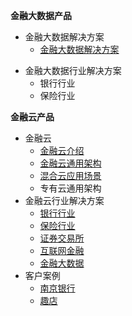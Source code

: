 **金融大数据产品**
- 金融大数据解决方案
  - [金融大数据解决方案](/BigData/金融大数据解决方案)
* 金融大数据行业解决方案
  * 银行行业
  * 保险行业

**金融云产品**
* 金融云
  * [金融云介绍](/Cloud/金融云简介)
  * [金融云通用架构](/Cloud/金融云通用架构)
  * [混合云应用场景](/Cloud/混合云应用场景)
  * 专有云通用架构
* 金融云行业解决方案
  * [银行行业](/Cloud/银行行业)
  * [保险行业](/Cloud/保险行业)
  * [证券交易所](/Cloud/证券交易所)
  * [互联网金融](/Cloud/互联网金融)
  * [金融大数据](/Cloud/金融大数据)
* 客户案例
  * [南京银行](/Cloud/南京银行)
  * [趣店](/Cloud/趣店)